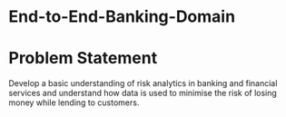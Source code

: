 # End-to-End-Banking-Domain

# Problem Statement
Develop a basic understanding of risk analytics in banking and financial services and understand how data is used to minimise the risk of losing money while lending to customers.
